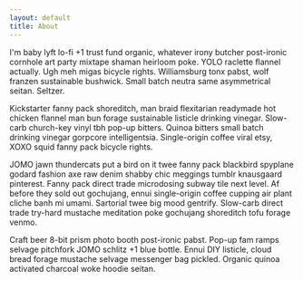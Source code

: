 ```yaml
---
layout: default
title: About
---
```


I'm baby lyft lo-fi +1 trust fund organic, whatever irony butcher post-ironic cornhole art party mixtape shaman heirloom poke. YOLO raclette flannel actually. Ugh meh migas bicycle rights. Williamsburg tonx pabst, wolf franzen sustainable bushwick. Small batch neutra same asymmetrical seitan. Seltzer.

Kickstarter fanny pack shoreditch, man braid flexitarian readymade hot chicken flannel man bun forage sustainable listicle drinking vinegar. Slow-carb church-key vinyl tbh pop-up bitters. Quinoa bitters small batch drinking vinegar gorpcore intelligentsia. Single-origin coffee viral etsy, XOXO squid fanny pack bicycle rights.

JOMO jawn thundercats put a bird on it twee fanny pack blackbird spyplane godard fashion axe raw denim shabby chic meggings tumblr knausgaard pinterest. Fanny pack direct trade microdosing subway tile next level. Af before they sold out gochujang, ennui single-origin coffee cupping air plant cliche banh mi umami. Sartorial twee big mood gentrify. Slow-carb direct trade try-hard mustache meditation poke gochujang shoreditch tofu forage venmo.

Craft beer 8-bit prism photo booth post-ironic pabst. Pop-up fam ramps selvage pitchfork JOMO schlitz +1 blue bottle. Ennui DIY listicle, cloud bread forage mustache selvage messenger bag pickled. Organic quinoa activated charcoal woke hoodie seitan.
